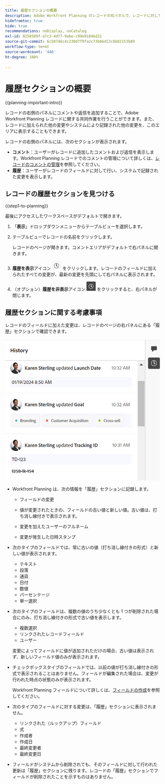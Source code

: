 ```yaml
---
title: 履歴セクションの概要
description: Adobe Workfront Planning のレコードの右パネルで、レコードに対して行われ、システムによって記録された変更を確認できます。
hidefromtoc: true
hide: true
recommendations: noDisplay, noCatalog
exl-id: 8258589f-a7c3-4d77-9abe-c99e9184bd21
source-git-commit: 6c50746c4c230d7f9fa2c73b66d13c8b02153b89
workflow-type: tm+mt
source-wordcount: '446'
ht-degree: 100%

---
```


# 履歴セクションの概要

{{planning-important-intro}}

<!--update the metadata with real information when making this available in TOC and in the left nav-->

<!--update the system updates articles when we release to open beta - check the long commenting stream article list and see articles that document where in the system we have system updates; "Workfront Planning records" should be there-->

<!--<span class="preview">The highlighted information on this page refers to functionality not yet generally available. It is available only in the Preview environment for all customers. </span>

<span class="preview">For information about the current release schedule, see [First Quarter 2024 release overview](/help/quicksilver/product-announcements/product-releases/24-q1-release-activity/24-q1-release-overview.md).</span> -->

レコードの右側のパネルにコメントや返信を追加することで、Adobe Workfront Planning レコードに関する共同作業を行うことができます。また、レコードに加えられた他の変更やシステムにより記録された他の変更を、このエリアに表示することもできます。

レコードの右側のパネルには、次のセクションが表示されます。

* **コメント**：ユーザーがレコードに追加したコメントおよび返信を表示します。Workfront Planning レコードでのコメントの管理について詳しくは、[レコードのコメントの管理](/help/quicksilver/planning/records/manage-record-comments.md)を参照してください。
* **履歴**：ユーザーがレコードのフィールドに対して行い、システムで記録された変更を表示します。

## レコードの履歴セクションを見つける

{{step1-to-planning}}

最後にアクセスしたワークスペースがデフォルトで開きます。

1. 「**表示**」ドロップダウンメニューからテーブルビューを選択します。
1. テーブルビューでレコードの名前をクリックします。

   レコードのページが開きます。コメントエリアがデフォルトで右パネルに開きます。
1. **履歴を表示**&#x200B;アイコン ![](assets/show-history-icon.png) をクリックします。レコードのフィールドに加えられたすべての変更が、最新の変更を先頭にして右パネルに表示されます。
1. （オプション）**履歴を非表示**&#x200B;アイコン ![](assets/hide-history-icon.png) をクリックすると、右パネルが閉じます。

## 履歴セクションに関する考慮事項

レコードのフィールドに加えた変更は、レコードのページの右パネルにある「履歴」セクションで確認できます。

![](assets/history-area-in-comments.png)

* Workfront Planning は、次の情報を「履歴」セクションに記録します。

   * フィールドの変更

   * 値が変更されたときの、フィールドの古い値と新しい値。古い値は、打ち消し線付きで表示されます。

   * 変更を加えたユーザーのフルネーム

   * 変更が発生した日時スタンプ

* 次のタイプのフィールドでは、常に古いの値（打ち消し線付きの形式）と新しい値が表示されます。

   * テキスト
   * 段落
   * 通貨
   * 日付
   * 数値
   * パーセンテージ
   * 単一選択

* 次のタイプのフィールドは、複数の値のうち少なくとも 1 つが削除された場合にのみ、打ち消し線付きの形式で古い値を表示します。

   * 複数選択
   * リンクされたレコードフィールド
   * ユーザー

  変更によってフィールドに値が追加されただけの場合、古い値は表示されず、新しいフィールド値のみが表示されます。

* チェックボックスタイプのフィールドでは、以前の値が打ち消し線付きの形式で表示されることはありません。フィールドが編集された場合は、変更が行われた時点の状態のみが表示されます。

  Workfront Planning フィールドについて詳しくは、[フィールドの作成](/help/quicksilver/planning/fields/create-fields.md)を参照してください。

* 次のタイプのフィールドに対する変更は、「履歴」セクションに表示されません。

   * リンクされた（ルックアップ）フィールド
   * 式
   * 作成者
   * 作成日
   * 最終変更者
   * 最終変更日

* フィールドがシステムから削除されても、そのフィールドに対して行われた更新は「履歴」セクションに残ります。レコードの「履歴」セクションでフィールドが削除されたことを示すものはありません。
